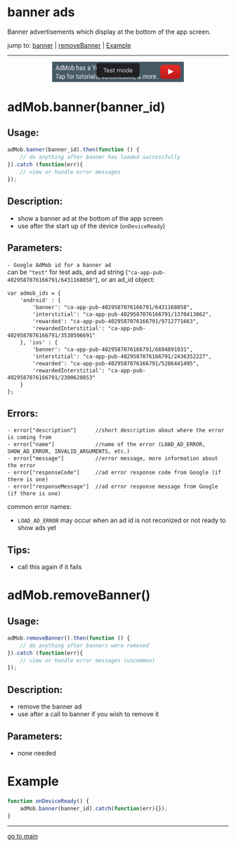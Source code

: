 # banner ads

Banner advertisements which display at the bottom of the app screen.

jump to: [banner](#banner) | [removeBanner](#remove-banner) | [Example](#example)
<hr/>

<p align="center">
<img src="banner.png" alt="banner ad" width="300" align="center" />
</p>

# adMob.banner(banner_id) <a id="banner"></a><br>

## Usage:
```js
adMob.banner(banner_id).then(function () {
    // do anything after banner has loaded successfully
}).catch (function(err){
    // view or handle error messages
});
```

## Description:
 - show a banner ad at the bottom of the app screen
 - use after the start up of the device (`onDeviceReady`)

## Parameters:
` - Google AdMob id for a banner ad ` <br>
can be `"test"` for test ads, and ad string (`"ca-app-pub-4029587076166791/6431168058"`), or an ad_id object:
```
var admob_ids = {
    'android' : {
        'banner': "ca-app-pub-4029587076166791/6431168058",
        'interstitial': "ca-app-pub-4029587076166791/1370413062",
        'rewarded': "ca-app-pub-4029587076166791/9712771663",
        'rewardedInterstitial': "ca-app-pub-4029587076166791/3530506691"
    }, 'ios' : {
        'banner': "ca-app-pub-4029587076166791/6694891931",
        'interstitial': "ca-app-pub-4029587076166791/2436352227",
        'rewarded': "ca-app-pub-4029587076166791/5286441495",
        'rewardedInterstitial': "ca-app-pub-4029587076166791/2300620853"
    }
};
```

## Errors:
```
- error["description"]      //short description about where the error is coming from 
- error["name"]             //name of the error (LOAD_AD_ERROR, SHOW_AD_ERROR, INVALID_ARGUMENTS, etc.) 
- error["message"]          //error message, more information about the error
- error["responseCode"]     //ad error response code from Google (if there is one)
- error["responseMessage"]  //ad error response message from Google (if there is one)
```
common error names: <br>
- `LOAD_AD_ERROR` may occur when an ad id is not reconized or not ready to show ads yet

## Tips:

- call this again if it fails

# adMob.removeBanner() <a id="remove-banner"></a><br>

## Usage:
```js
adMob.removeBanner().then(function () {
    // do anything after banners were removed
}).catch (function(err){
    // view or handle error messages (uncommon)
});
```

## Description:
 - remove the banner ad
 - use after a call to banner if you wish to remove it

## Parameters:
- none needed


# Example <a id="example"></a><br>
```js
function onDeviceReady() {
    adMob.banner(banner_id).catch(function(err){});
}
```

<hr/>

<p align="center">

[go to main](../README.md#plugin-usage)

</p>
